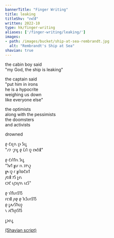 ```yaml
---
bannerTitle: "Finger Writing" 
title: leaking
titleShv: "𐑤𐑰𐑒𐑦𐑙"
written: 2022-10
type: hk/finger-writing
aliases: ['/finger-writing/leaking/']
images:
- path: /images/bucket/ship-at-sea-rembrandt.jpg
  alt: "Rembrandt's Ship at Sea"
shavian: true
---
```


<div class="latin">

the cabin boy said  
"my God, the ship is leaking"  

the captain said  
"put him in irons  
he is a hypocrite  
weighing us down  
like everyone else"  

the optimists  
along with the pessimists  
the doomsters  
and activists  

drowned  

</div>

<div class="shavian">

𐑞 𐑒𐑨𐑚𐑦𐑯 𐑚𐑶 𐑕𐑧𐑛  
"𐑥𐑲 ·𐑜𐑪𐑛 𐑞 𐑖𐑦𐑐 𐑦𐑟 𐑤𐑰𐑒𐑦𐑙"

𐑞 𐑒𐑨𐑐𐑑𐑦𐑯 𐑕𐑧𐑛  
"𐑐𐑫𐑑 𐑣𐑦𐑥 𐑦𐑯 𐑲𐑳𐑯𐑟  
𐑣𐑰 𐑦𐑟 𐑩 𐑣𐑦𐑐𐑴𐑒𐑮𐑦𐑑  
𐑢𐑱𐑦𐑙 𐑳𐑕 𐑛𐑬𐑯  
𐑤𐑲𐑒 𐑧𐑝𐑮𐑦𐑢𐑪𐑯 𐑧𐑤𐑕"

𐑞 𐑪𐑐𐑑𐑦𐑥𐑦𐑕𐑑𐑕  
𐑩𐑤𐑪𐑙 𐑢𐑦𐑞 𐑞 𐑐𐑧𐑕𐑦𐑥𐑦𐑕𐑑𐑕  
𐑞 𐑛𐑵𐑥𐑕𐑑𐑻𐑟  
𐑯 𐑨𐑒𐑑𐑦𐑝𐑦𐑕𐑑𐑕  

𐑛𐑮𐑬𐑯𐑛

[(Shavian script)](/shavian/intro)

</div>
